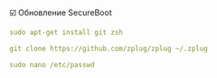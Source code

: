 :ballot_box_with_check: Обновление SecureBoot
```yaml
sudo apt-get install git zsh
```
```yaml
git clone https://github.com/zplug/zplug ~/.zplug
```

```yaml
sudo nano /etc/passwd
```
